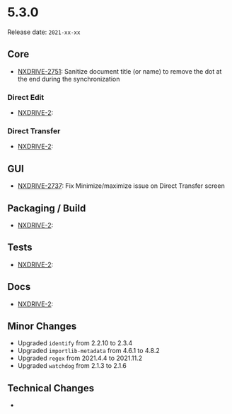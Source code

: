 # 5.3.0

Release date: `2021-xx-xx`

## Core

- [NXDRIVE-2751](https://jira.nuxeo.com/browse/NXDRIVE-2751): Sanitize document title (or name) to remove the dot at the end during the synchronization

### Direct Edit

- [NXDRIVE-2](https://jira.nuxeo.com/browse/NXDRIVE-2):

### Direct Transfer

- [NXDRIVE-2](https://jira.nuxeo.com/browse/NXDRIVE-2):

## GUI

- [NXDRIVE-2737](https://jira.nuxeo.com/browse/NXDRIVE-2737): Fix Minimize/maximize issue on Direct Transfer screen

## Packaging / Build

- [NXDRIVE-2](https://jira.nuxeo.com/browse/NXDRIVE-2):

## Tests

- [NXDRIVE-2](https://jira.nuxeo.com/browse/NXDRIVE-2):

## Docs

- [NXDRIVE-2](https://jira.nuxeo.com/browse/NXDRIVE-2):

## Minor Changes

- Upgraded `identify` from 2.2.10 to 2.3.4
- Upgraded `importlib-metadata`  from 4.6.1 to 4.8.2
- Upgraded `regex` from 2021.4.4 to 2021.11.2
- Upgraded `watchdog` from 2.1.3 to 2.1.6

## Technical Changes

-
